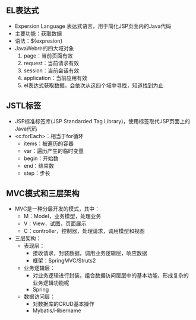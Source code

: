 ## EL表达式

- Expersion Language 表达式语言，用于简化JSP页面内的Java代码
- 主要功能：获取数据
- 语法：${expresion}
- JavaWeb中的四大域对象
  1. page：当前页面有效
  2. request：当前请求有效
  3. session：当前会话有效
  4. application：当前应用有效
  5. el表达式获取数据，会依次从这四个域中寻找，知道找到为止

## JSTL标签

- JSP标准标签库(JSP Standarded Tag Library)，使用标签取代JSP页面上的Java代码
- \<c:forEach>：相当于for循环
  - items：被遍历的容器
  - var：遍历产生的临时变量
  - begin：开始数
  - end：结束数
  - step：步长



## MVC模式和三层架构

- MVC是一种分层开发的模式，其中：
  - M：Model，业务模型，处理业务
  - V：View，试图，页面展示
  - C：controller，控制器，处理请求，调用模型和视图
- 三层架构：
  - 表现层：
    - 接收请求，封装数据，调用业务逻辑层，响应数据
    - 框架：SpringMVC/Struts2
  - 业务逻辑层：
    - 对业务逻辑进行封装，组合数据访问层层中的基本功能，形成复杂的业务逻辑功能呢
    - Spring
  - 数据访问层：
    - 对数据库的CRUD基本操作
    - Mybatis/Hibername